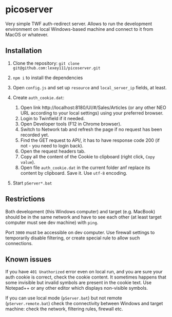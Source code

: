 # picoserver

Very simple TWF auth-redirect server. Allows to run the development environment on local Windows-based machine and connect to it from MacOS or whatever.

## Installation

1. Clone the repository: `git clone git@github.com:lexey111/picoserver.git`
2. `npm i` to install the dependencies
3. Open `config.js` and set up `resource` and `local_server_ip` fields, at least.
4. Create `auth_cookie.dat`:
   1. Open link http://localhost:8180/UI/#/Sales/Articles (or any other NEO URL according to your local settings) using your preferred browser.
   2. Login to Twinfield if it needed.
   3. Open Developer tools (F12 in Chrome browser).
   4. Switch to Network tab and refresh the page if no request has been recorded yet.
   5. Find the GET request to API/, it has to have response code 200 (if not - you need to login back).
   6. Open the request headers tab.
   7. Copy all the content of the Cookie to clipboard (right click, `Copy value`).
   8. Open file `auth_cookie.dat` in the current folder anf replace its content by clipboard. Save it. Use `utf-8` encoding.

5. Start `pServer*.bat`

## Restrictions

Both development (this Windows computer) and target (e.g. MacBook) should be in the same network and have to see each other (at least target computer must see dev machine) with `ping`.

Port `3000` must be accessible on dev computer. Use firewall settings to temporarily disable filtering, or create special rule to allow such connections.

## Known issues

If you have `401 Unathorized` error even on local run, and you are sure your auth cookie is correct, check the cookie content. It sometimes happens that some invisible but invalid symbols are present in the cookie text. Use Notepad++ or any other editor which displays non-visible symbols.

If you can use local mode (`pServer.bat`) but not remote (`pServer.remote.bat`) check the connectivity between Windows and target machine: check the network, filtering rules, firewall etc.
